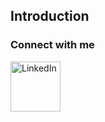 
## Introduction


### Connect with me
[<img align="left" alt="LinkedIn" width="80" src="https://github.com/jluizgomes/jluizgomes/blob/master/linkedin.ico" />]( https://www.linkedin.com/in/jluizgomes)
<br />
